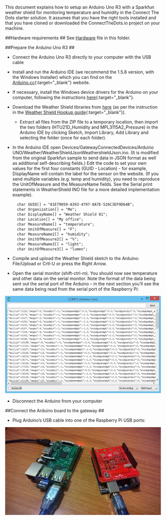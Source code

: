 This document explains how to setup an Arduino Uno R3 with a Sparkfun weather shield for monitoring temperature and humidity in the Connect The Dots starter solution. It assumes that you have the right tools installed and that you have cloned or downloaded the ConnectTheDots.io project on your machine.

##Hardware requirements ##
See [Hardware](Hardware.md) file in this folder.


##Prepare the Arduino Uno R3 ##

* Connect the Arduino Uno R3 directly to your computer with the USB cable
* Install and run the Arduino IDE (we recommend the 1.5.8 version, with the Windows Installer) which you can find on the [Arduino.cc](http://arduino.cc/en/Main/Software){:target="_blank"} website.
* If necessary, install the Windows device drivers for the Arduino on your computer, following the instructions [here](http://arduino.cc/en/Guide/Windows#toc4){:target="_blank"}.
* Download the Weather Shield libraries from [here](https://dlnmh9ip6v2uc.cloudfront.net/assets/b/5/9/7/f/52cd8187ce395fa7158b456c.zip) (as per the instruction in the [Weather Shield Hookup guide](https://learn.sparkfun.com/tutorials/weather-shield-hookup-guide){:target="_blank"}).
    * Extract all files from the ZIP file to a temporary location, then import the two folders (HTU21D_Humidity and MPL3115A2_Pressure) in the Arduino IDE by clicking Sketch, Import Library, Add Library and selecting the folder (once for each folder).
* In the Arduino IDE open Devices/GatewayConnectedDevices/Arduino UNO/Weather/WeatherShieldJsonWeathershieldJson.ino. (It is modified from the original Sparkfun sample to send data in JSON format as well as additional self-describing fields.) Edit the code to set your own values for the first four constants (GUID - Location) - for example, DisplayName will contain the label for the sensor on the website. (If you send multiple variables (e.g. temp and humidity), you need to reproduce the UnitOfMeasure and the MeasureName fields. See the  Serial print statements in WeatherShield INO file for a more detailed implementation example).
   
		char GUID[] = "81E79059-A393-4797-8A7E-526C3EF9D64B";
		char Organization[] = "Me";
		char DisplayName[] = "Weather Shield 01";
		char Location[] = "My office";
		char MeasureName[] = "temperature";
		char UnitOfMeasure[] = "F";
		char MeasureName2[] = "humidity";
		char UnitOfMeasure2[] = "%";
		char MeasureName3[] = "light";
		char UnitOfMeasure3[] = "lumen";

* Compile and upload the Weather Shield sketch to the Arduino: File/Upload or Crtl-U or press the Right Arrow. 
* Open the serial monitor (shift-ctrl-m). You should now see temperature and other data on the serial monitor. Note the format of the data being sent out the serial port of the Arduino – in the next section you’ll see the same data being read from the serial port of the Raspberry Pi:

![](ArduinoCOMCapture.png)

* Disconnect the Arduino from your computer

##Connect the Arduino board to the gateway ##

* Plug Arduino’s USB cable into one of the Raspberry Pi USB ports:

![](PiAndArduinoPhoto.jpg)
